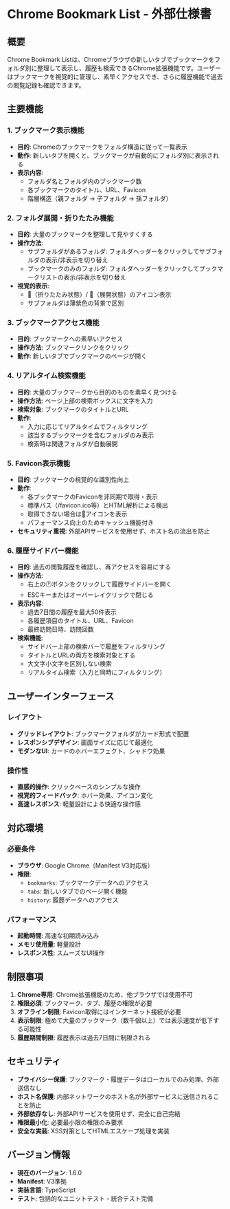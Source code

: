 # Chrome Bookmark List - 外部仕様書

## 概要

Chrome Bookmark Listは、Chromeブラウザの新しいタブでブックマークをフォルダ別に整理して表示し、履歴も検索できるChrome拡張機能です。ユーザーはブックマークを視覚的に管理し、素早くアクセスでき、さらに履歴機能で過去の閲覧記録も確認できます。

## 主要機能

### 1. ブックマーク表示機能
- **目的**: Chromeのブックマークをフォルダ構造に従って一覧表示
- **動作**: 新しいタブを開くと、ブックマークが自動的にフォルダ別に表示される
- **表示内容**:
  - フォルダ名とフォルダ内のブックマーク数
  - 各ブックマークのタイトル、URL、Favicon
  - 階層構造（親フォルダ → 子フォルダ → 孫フォルダ）

### 2. フォルダ展開・折りたたみ機能
- **目的**: 大量のブックマークを整理して見やすくする
- **操作方法**:
  - サブフォルダがあるフォルダ: フォルダヘッダーをクリックしてサブフォルダの表示/非表示を切り替え
  - ブックマークのみのフォルダ: フォルダヘッダーをクリックしてブックマークリストの表示/非表示を切り替え
- **視覚的表示**:
  - 📁（折りたたみ状態）/ 📂（展開状態）のアイコン表示
  - サブフォルダは薄紫色の背景で区別

### 3. ブックマークアクセス機能
- **目的**: ブックマークへの素早いアクセス
- **操作方法**: ブックマークリンクをクリック
- **動作**: 新しいタブでブックマークのページが開く

### 4. リアルタイム検索機能
- **目的**: 大量のブックマークから目的のものを素早く見つける
- **操作方法**: ページ上部の検索ボックスに文字を入力
- **検索対象**: ブックマークのタイトルとURL
- **動作**:
  - 入力に応じてリアルタイムでフィルタリング
  - 該当するブックマークを含むフォルダのみ表示
  - 検索時は関連フォルダが自動展開

### 5. Favicon表示機能
- **目的**: ブックマークの視覚的な識別性向上
- **動作**: 
  - 各ブックマークのFaviconを非同期で取得・表示
  - 標準パス（/favicon.ico等）とHTML解析による検出
  - 取得できない場合は🔗アイコンを表示
  - パフォーマンス向上のためキャッシュ機能付き
- **セキュリティ重視**: 外部APIサービスを使用せず、ホスト名の流出を防止

### 6. 履歴サイドバー機能
- **目的**: 過去の閲覧履歴を確認し、再アクセスを容易にする
- **操作方法**: 
  - 右上の🕐ボタンをクリックして履歴サイドバーを開く
  - ESCキーまたはオーバーレイクリックで閉じる
- **表示内容**:
  - 過去7日間の履歴を最大50件表示
  - 各履歴項目のタイトル、URL、Favicon
  - 最終訪問日時、訪問回数
- **検索機能**: 
  - サイドバー上部の検索バーで履歴をフィルタリング
  - タイトルとURLの両方を検索対象とする
  - 大文字小文字を区別しない検索
  - リアルタイム検索（入力と同時にフィルタリング）

## ユーザーインターフェース

### レイアウト
- **グリッドレイアウト**: ブックマークフォルダがカード形式で配置
- **レスポンシブデザイン**: 画面サイズに応じて最適化
- **モダンなUI**: カードのホバーエフェクト、シャドウ効果

### 操作性
- **直感的操作**: クリックベースのシンプルな操作
- **視覚的フィードバック**: ホバー効果、アイコン変化
- **高速レスポンス**: 軽量設計による快適な操作感

## 対応環境

### 必要条件
- **ブラウザ**: Google Chrome（Manifest V3対応版）
- **権限**: 
  - `bookmarks`: ブックマークデータへのアクセス
  - `tabs`: 新しいタブでのページ開く機能
  - `history`: 履歴データへのアクセス

### パフォーマンス
- **起動時間**: 高速な初期読み込み
- **メモリ使用量**: 軽量設計
- **レスポンス性**: スムーズなUI操作

## 制限事項

1. **Chrome専用**: Chrome拡張機能のため、他ブラウザでは使用不可
2. **権限必須**: ブックマーク、タブ、履歴の権限が必要
3. **オフライン制限**: Favicon取得にはインターネット接続が必要
4. **表示制限**: 極めて大量のブックマーク（数千個以上）では表示速度が低下する可能性
5. **履歴期間制限**: 履歴表示は過去7日間に制限される

## セキュリティ

- **プライバシー保護**: ブックマーク・履歴データはローカルでのみ処理、外部送信なし
- **ホスト名保護**: 内部ネットワークのホスト名が外部サービスに送信されることを防止
- **外部依存なし**: 外部APIサービスを使用せず、完全に自己完結
- **権限最小化**: 必要最小限の権限のみ要求
- **安全な実装**: XSS対策としてHTMLエスケープ処理を実装

## バージョン情報

- **現在のバージョン**: 1.6.0
- **Manifest**: V3準拠
- **実装言語**: TypeScript
- **テスト**: 包括的なユニットテスト・統合テスト完備
